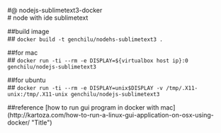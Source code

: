 <p>
#@ nodejs-sublimetext3-docker<br> #
node with ide sublimetext<br>
<p>
##build image<br>##
<code>docker build -t genchilu/nodehs-sublimetext3 .</code>
<p>
##for mac<br>##
<code>docker run -ti --rm -e DISPLAY=${virtualbox host ip}:0 genchilu/nodejs-sublimetext3</code>
<p>
##for ubuntu<br>##
<code>docker run -ti --rm -e DISPLAY=unix$DISPLAY -v /tmp/.X11-unix:/tmp/.X11-unix genchilu/nodejs-sublimetext3</code>

<p>
##reference
[how to run gui program in docker with mac](http://kartoza.com/how-to-run-a-linux-gui-application-on-osx-using-docker/ "Title")
